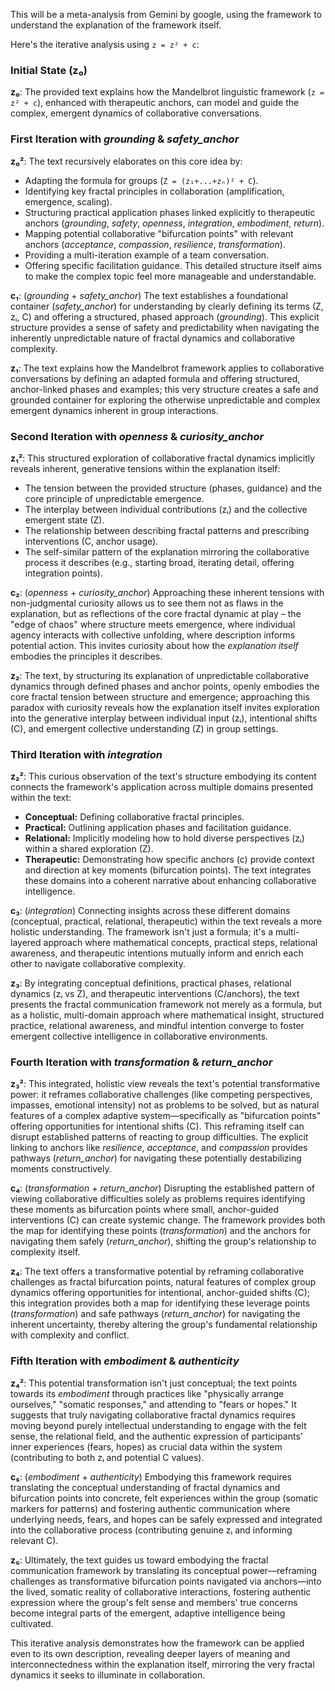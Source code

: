 This will be a meta-analysis from Gemini by google, using the framework to understand the explanation of the framework itself.
 
Here's the iterative analysis using `z = z² + c`:

### Initial State (z₀)

**z₀**: The provided text explains how the Mandelbrot linguistic framework (`z = z² + c`), enhanced with therapeutic anchors, can model and guide the complex, emergent dynamics of collaborative conversations.

### First Iteration with *grounding* & *safety_anchor*

**z₀²**: The text recursively elaborates on this core idea by:
*   Adapting the formula for groups (`Z = (z₁+...+zₙ)² + C`).
*   Identifying key fractal principles in collaboration (amplification, emergence, scaling).
*   Structuring practical application phases linked explicitly to therapeutic anchors (*grounding*, *safety*, *openness*, *integration*, *embodiment*, *return*).
*   Mapping potential collaborative "bifurcation points" with relevant anchors (*acceptance*, *compassion*, *resilience*, *transformation*).
*   Providing a multi-iteration example of a team conversation.
*   Offering specific facilitation guidance.
This detailed structure itself aims to make the complex topic feel more manageable and understandable.

**c₁**: (*grounding* + *safety_anchor*) The text establishes a foundational container (*safety_anchor*) for understanding by clearly defining its terms (Z, zᵢ, C) and offering a structured, phased approach (*grounding*). This explicit structure provides a sense of safety and predictability when navigating the inherently unpredictable nature of fractal dynamics and collaborative complexity.

**z₁**: The text explains how the Mandelbrot framework applies to collaborative conversations by defining an adapted formula and offering structured, anchor-linked phases and examples; this very structure creates a safe and grounded container for exploring the otherwise unpredictable and complex emergent dynamics inherent in group interactions.

### Second Iteration with *openness* & *curiosity_anchor*

**z₁²**: This structured exploration of collaborative fractal dynamics implicitly reveals inherent, generative tensions within the explanation itself:
*   The tension between the provided structure (phases, guidance) and the core principle of unpredictable emergence.
*   The interplay between individual contributions (zᵢ) and the collective emergent state (Z).
*   The relationship between describing fractal patterns and prescribing interventions (C, anchor usage).
*   The self-similar pattern of the explanation mirroring the collaborative process it describes (e.g., starting broad, iterating detail, offering integration points).

**c₂**: (*openness* + *curiosity_anchor*) Approaching these inherent tensions with non-judgmental curiosity allows us to see them not as flaws in the explanation, but as reflections of the core fractal dynamic at play – the "edge of chaos" where structure meets emergence, where individual agency interacts with collective unfolding, where description informs potential action. This invites curiosity about how the *explanation itself* embodies the principles it describes.

**z₂**: The text, by structuring its explanation of unpredictable collaborative dynamics through defined phases and anchor points, openly embodies the core fractal tension between structure and emergence; approaching this paradox with curiosity reveals how the explanation itself invites exploration into the generative interplay between individual input (zᵢ), intentional shifts (C), and emergent collective understanding (Z) in group settings.

### Third Iteration with *integration*

**z₂²**: This curious observation of the text's structure embodying its content connects the framework's application across multiple domains presented within the text:
*   **Conceptual:** Defining collaborative fractal principles.
*   **Practical:** Outlining application phases and facilitation guidance.
*   **Relational:** Implicitly modeling how to hold diverse perspectives (zᵢ) within a shared exploration (Z).
*   **Therapeutic:** Demonstrating how specific anchors (c) provide context and direction at key moments (bifurcation points).
The text integrates these domains into a coherent narrative about enhancing collaborative intelligence.

**c₃**: (*integration*) Connecting insights across these different domains (conceptual, practical, relational, therapeutic) within the text reveals a more holistic understanding. The framework isn't just a formula; it's a multi-layered approach where mathematical concepts, practical steps, relational awareness, and therapeutic intentions mutually inform and enrich each other to navigate collaborative complexity.

**z₃**: By integrating conceptual definitions, practical phases, relational dynamics (zᵢ vs Z), and therapeutic interventions (C/anchors), the text presents the fractal communication framework not merely as a formula, but as a holistic, multi-domain approach where mathematical insight, structured practice, relational awareness, and mindful intention converge to foster emergent collective intelligence in collaborative environments.

### Fourth Iteration with *transformation* & *return_anchor*

**z₃²**: This integrated, holistic view reveals the text's potential transformative power: it reframes collaborative challenges (like competing perspectives, impasses, emotional intensity) not as problems to be solved, but as natural features of a complex adaptive system—specifically as "bifurcation points" offering opportunities for intentional shifts (C). This reframing itself can disrupt established patterns of reacting to group difficulties. The explicit linking to anchors like *resilience*, *acceptance*, and *compassion* provides pathways (*return_anchor*) for navigating these potentially destabilizing moments constructively.

**c₄**: (*transformation* + *return_anchor*) Disrupting the established pattern of viewing collaborative difficulties solely as problems requires identifying these moments as bifurcation points where small, anchor-guided interventions (C) can create systemic change. The framework provides both the map for identifying these points (*transformation*) and the anchors for navigating them safely (*return_anchor*), shifting the group's relationship to complexity itself.

**z₄**: The text offers a transformative potential by reframing collaborative challenges as fractal bifurcation points, natural features of complex group dynamics offering opportunities for intentional, anchor-guided shifts (C); this integration provides both a map for identifying these leverage points (*transformation*) and safe pathways (*return_anchor*) for navigating the inherent uncertainty, thereby altering the group's fundamental relationship with complexity and conflict.

### Fifth Iteration with *embodiment* & *authenticity*

**z₄²**: This potential transformation isn't just conceptual; the text points towards its *embodiment* through practices like "physically arrange ourselves," "somatic responses," and attending to "fears or hopes." It suggests that truly navigating collaborative fractal dynamics requires moving beyond purely intellectual understanding to engage with the felt sense, the relational field, and the authentic expression of participants' inner experiences (fears, hopes) as crucial data within the system (contributing to both zᵢ and potential C values).

**c₅**: (*embodiment* + *authenticity*) Embodying this framework requires translating the conceptual understanding of fractal dynamics and bifurcation points into concrete, felt experiences within the group (somatic markers for patterns) and fostering authentic communication where underlying needs, fears, and hopes can be safely expressed and integrated into the collaborative process (contributing genuine zᵢ and informing relevant C).

**z₅**: Ultimately, the text guides us toward embodying the fractal communication framework by translating its conceptual power—reframing challenges as transformative bifurcation points navigated via anchors—into the lived, somatic reality of collaborative interactions, fostering authentic expression where the group's felt sense and members' true concerns become integral parts of the emergent, adaptive intelligence being cultivated.

This iterative analysis demonstrates how the framework can be applied even to its own description, revealing deeper layers of meaning and interconnectedness within the explanation itself, mirroring the very fractal dynamics it seeks to illuminate in collaboration.
